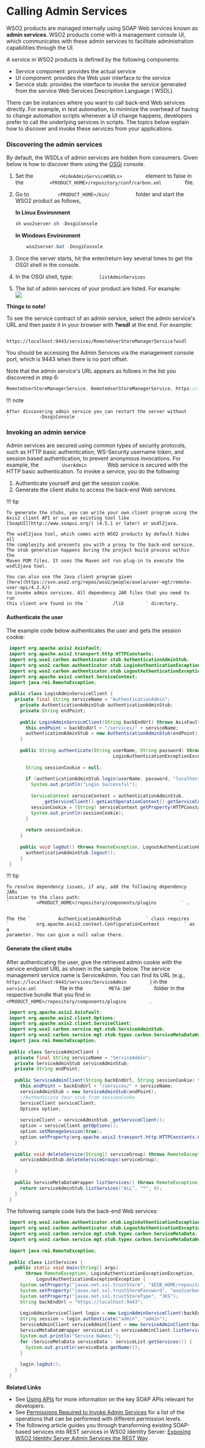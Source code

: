 # Calling Admin Services

WSO2 products are managed internally using SOAP Web services known as
**admin services**. WSO2 products come with a management console UI,
which communicates with these admin services to facilitate
administration capabilities through the UI.

A service in WSO2 products is defined by the following components:

-   Service component: provides the actual service
-   UI component: provides the Web user interface to the service
-   Service stub: provides the interface to invoke the service generated
    from the service Web Services Description Language ( WSDL).

There can be instances where you want to call back-end Web services
directly. For example, in test automation, to minimize the overhead of
having to change automation scripts whenever a UI change happens,
developers prefer to call the underlying services in scripts. The topics
below explain how to discover and invoke these services from your
applications.

### Discovering the admin services

By default, the WSDLs of admin services are hidden from consumers. Given
below is how to discover them using the
[OSGi](https://www.osgi.org/developer/) console.

1.  Set the `          <HideAdminServiceWSDLs>         ` element to
    false in the
    `          <PRODUCT_HOME>/repository/conf/carbon.xml         ` file.
2.  Go to `           <PRODUCT_HOME>/bin/          ` folder and start
    the WSO2 product as follows,

    **In Linux Environment**

    ``` java
    sh wso2server.sh -DosgiConsole
    ```

    **In Windows Environment**

    ``` java
        wso2server.bat -DosgiConsole
    ```

3.  Once the server starts, hit the enter/return key several times to
    get the OSGI shell in the console.
4.  In the OSGI shell, type: `          listAdminServices         `
5.  The list of admin services of your product are listed. For
    example:  
    ![]( ../../assets/img/103330060/103330061.png) 

**Things to note!**

To see the service contract of an admin service, select the admin
service's URL and then paste it in your browser with **?wsdl** at the
end. For example:

`                         https://localhost:9443/services/RemoteUserStoreManagerService?wsdl                       `

You should be accessing the Admin Services via the management console
port, which is 9443 when there is no port offset.

Note that the admin service's URL appears as follows in the list you
discovered in step 6:

``` java
RemoteUserStoreManagerService, RemoteUserStoreManagerService, https://<host IP>:9443/services/RemoteUserStoreManagerService/  
```

!!! note
    
    After discovering admin service you can restart the server without
    `           -DosgiConsole          `
    

###  Invoking an admin service

Admin services are secured using common types of security protocols,
such as HTTP basic authentication, WS-Security username token, and
session based authentication, to prevent anonymous invocations. For
example, the `         UserAdmin        ` Web service is secured with
the HTTP basic authentication. To invoke a service, you do the
following:

1.  Authenticate yourself and get the session cookie.
2.  Generate the client stubs to access the back-end Web services.

!!! tip
    
    To generate the stubs, you can write your own client program using the
    Axis2 client API or use an existing tool like
    [SoapUI](http://www.soapui.org/) (4.5.1 or later) or wsdl2java.
    
    The wsdl2java tool, which comes with WSO2 products by default hides all
    the complexity and presents you with a proxy to the back-end service.
    The stub generation happens during the project build process within the
    Maven POM files. It uses the Maven ant run plug-in to execute the
    wsdl2java tool.
    
    You can also use the Java client program given
    [here](https://svn.wso2.org/repos/wso2/people/asela/user-mgt/remote-user-api/4.2.X/)
    to invoke admin services. All dependency JAR files that you need to run
    this client are found in the `         /lib        ` directory.
    

#### Authenticate the user

The example code below authenticates the user and gets the session
cookie:

  

``` java
 import org.apache.axis2.AxisFault;  
 import org.apache.axis2.transport.http.HTTPConstants;  
 import org.wso2.carbon.authenticator.stub.AuthenticationAdminStub;  
 import org.wso2.carbon.authenticator.stub.LoginAuthenticationExceptionException;  
 import org.wso2.carbon.authenticator.stub.LogoutAuthenticationExceptionException;  
 import org.apache.axis2.context.ServiceContext;  
 import java.rmi.RemoteException;  
   
 public class LoginAdminServiceClient {  
   private final String serviceName = "AuthenticationAdmin";  
     private AuthenticationAdminStub authenticationAdminStub;  
     private String endPoint;  
   
     public LoginAdminServiceClient(String backEndUrl) throws AxisFault {  
       this.endPoint = backEndUrl + "/services/" + serviceName;  
       authenticationAdminStub = new AuthenticationAdminStub(endPoint);  
     }  
   
     public String authenticate(String userName, String password) throws RemoteException,  
                                       LoginAuthenticationExceptionException {  
   
       String sessionCookie = null;  
   
       if (authenticationAdminStub.login(userName, password, "localhost")) {  
         System.out.println("Login Successful");  
   
         ServiceContext serviceContext = authenticationAdminStub.  
             _getServiceClient().getLastOperationContext().getServiceContext();  
         sessionCookie = (String) serviceContext.getProperty(HTTPConstants.COOKIE_STRING);  
         System.out.println(sessionCookie);  
       }  
   
       return sessionCookie;  
     }  
   
     public void logOut() throws RemoteException, LogoutAuthenticationExceptionException {  
       authenticationAdminStub.logout();  
     }  
 }
```

!!! tip
    
    To resolve dependency issues, if any, add the following dependency JARs
    location to the class path:
    `          <PRODUCT_HOME>/repository/components/plugins         ` .
    
    
    The the `          AuthenticationAdminStub         ` class requires
    `          org.apache.axis2.context.ConfigurationContext         ` as a
    parameter. You can give a null value there.
    

#### Generate the client stubs

After authenticating the user, give the retrieved admin cookie with the
service endpoint URL as shown in the sample below. The service
management service name is ServiceAdmin. You can find its URL (e.g.,
`          https://localhost:9443/services/ServiceAdmin         ` ) in
the `          service.xml         ` file in the
`          META-INF         ` folder in the respective bundle that you
find in
`          <PRODUCT_HOME>/repository/components/plugins         ` .

``` java
 import org.apache.axis2.AxisFault;  
 import org.apache.axis2.client.Options;  
 import org.apache.axis2.client.ServiceClient;  
 import org.wso2.carbon.service.mgt.stub.ServiceAdminStub;  
 import org.wso2.carbon.service.mgt.stub.types.carbon.ServiceMetaDataWrapper;  
 import java.rmi.RemoteException;  
   
 public class ServiceAdminClient {  
   private final String serviceName = "ServiceAdmin";  
   private ServiceAdminStub serviceAdminStub;  
   private String endPoint;  
   
   public ServiceAdminClient(String backEndUrl, String sessionCookie) throws AxisFault {  
     this.endPoint = backEndUrl + "/services/" + serviceName;  
     serviceAdminStub = new ServiceAdminStub(endPoint);  
     //Authenticate Your stub from sessionCooke  
     ServiceClient serviceClient;  
     Options option;  
   
     serviceClient = serviceAdminStub._getServiceClient();  
     option = serviceClient.getOptions();  
     option.setManageSession(true);  
     option.setProperty(org.apache.axis2.transport.http.HTTPConstants.COOKIE_STRING, sessionCookie);  
   }  
   
   public void deleteService(String[] serviceGroup) throws RemoteException {  
     serviceAdminStub.deleteServiceGroups(serviceGroup);  
   
   }  
   
   public ServiceMetaDataWrapper listServices() throws RemoteException {  
     return serviceAdminStub.listServices("ALL", "*", 0);  
   }  
 } 
```

The following sample code lists the back-end Web services:

``` java
 import org.wso2.carbon.authenticator.stub.LoginAuthenticationExceptionException;  
 import org.wso2.carbon.authenticator.stub.LogoutAuthenticationExceptionException;  
 import org.wso2.carbon.service.mgt.stub.types.carbon.ServiceMetaData;  
 import org.wso2.carbon.service.mgt.stub.types.carbon.ServiceMetaDataWrapper;  
   
 import java.rmi.RemoteException;  
   
 public class ListServices {  
   public static void main(String[] args)  
       throws RemoteException, LoginAuthenticationExceptionException,  
           LogoutAuthenticationExceptionException {  
     System.setProperty("javax.net.ssl.trustStore", "$ESB_HOME/repository/resources/security/wso2carbon.jks");  
     System.setProperty("javax.net.ssl.trustStorePassword", "wso2carbon");  
     System.setProperty("javax.net.ssl.trustStoreType", "JKS");  
     String backEndUrl = "https://localhost:9443";  
   
     LoginAdminServiceClient login = new LoginAdminServiceClient(backEndUrl);  
     String session = login.authenticate("admin", "admin");  
     ServiceAdminClient serviceAdminClient = new ServiceAdminClient(backEndUrl, session);  
     ServiceMetaDataWrapper serviceList = serviceAdminClient.listServices();  
     System.out.println("Service Names:");  
     for (ServiceMetaData serviceData : serviceList.getServices()) {  
       System.out.println(serviceData.getName());  
     }  
   
     login.logOut();  
   }  
 }  
```

**Related Links**

-   See [Using APIs](_Using_APIs_) for more information on the key SOAP
    APIs relevant for developers.
-   See [Permissions Required to Invoke Admin
    Services](_Permissions_Required_to_Invoke_Admin_Services_) for a
    list of the operations that can be performed with different
    permission levels.
-   The following article guides you through transforming existing
    SOAP-based services into REST services in WSO2 Identity Server:
    [Exposing WSO2 Identity Server Admin Services the REST
    Way](http://wso2.com/library/articles/2016/10/article-exposing-wso2-identity-server-admin-services-the-rest-way/#step2)
    .
